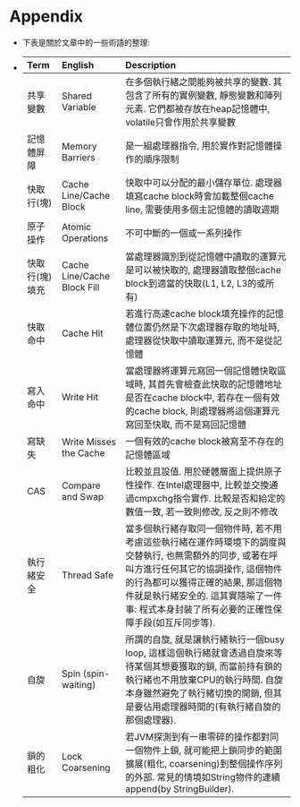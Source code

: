 # Appendix

* 下表是關於文章中的一些術語的整理:

* | Term | English | Description |
  | :--- | :--- | :--- |
  | 共享變數 | Shared Variable | 在多個執行緒之間能夠被共享的變數. 其包含了所有的實例變數, 靜態變數和陣列元素. 它們都被存放在heap記憶體中, volatile只會作用於共享變數 |
  | 記憶體屏障 | Memory Barriers | 是一組處理器指令, 用於實作對記憶體操作的順序限制 |
  | 快取行\(塊\) | Cache Line/Cache Block | 快取中可以分配的最小儲存單位. 處理器填寫cache block時會加載整個cache line, 需要使用多個主記憶體的讀取週期 |
  | 原子操作 | Atomic Operations | 不可中斷的一個或一系列操作 |
  | 快取行\(塊\)填充 | Cache Line/Cache Block Fill | 當處理器識別到從記憶體中讀取的運算元是可以被快取的, 處理器讀取整個cache block到適當的快取\(L1, L2, L3的或所有\) |
  | 快取命中 | Cache Hit | 若進行高速cache block填充操作的記憶體位置仍然是下次處理器存取的地址時, 處理器從快取中讀取運算元, 而不是從記憶體 |
  | 寫入命中 | Write Hit | 當處理器將運算元寫回一個記憶體快取區域時, 其首先會檢查此快取的記憶體地址是否在cache block中, 若存在一個有效的cache block, 則處理器將這個運算元寫回至快取, 而不是寫回記憶體 |
  | 寫缺失 | Write Misses the Cache | 一個有效的cache block被寫至不存在的記憶體區域 |
  | CAS | Compare and Swap | 比較並且設值. 用於硬體層面上提供原子性操作. 在Intel處理器中, 比較並交換通過cmpxchg指令實作. 比較是否和給定的數值一致, 若一致則修改, 反之則不修改 |
  | 執行緒安全 | Thread Safe | 當多個執行緒存取同一個物件時, 若不用考慮這些執行緒在運作時環境下的調度與交替執行, 也無需額外的同步, 或著在呼叫方進行任何其它的協調操作, 這個物件的行為都可以獲得正確的結果, 那這個物件就是執行緒安全的. 這其實隱喻了一件事: 程式本身封裝了所有必要的正確性保障手段\(如互斥同步等\). |
  | 自旋 | Spin \(spin-waiting\) | 所謂的自旋, 就是讓執行緒執行一個busy loop, 這樣這個執行緒就會透過自旋來等待某個其想要獲取的鎖, 而當前持有鎖的執行緒也不用放棄CPU的執行時間. 自旋本身雖然避免了執行緒切換的開銷, 但其是要佔用處理器時間的\(有執行緒自旋的那個處理器\). |
  | 鎖的粗化 | Lock Coarsening | 若JVM探測到有一串零碎的操作都對同一個物件上鎖, 就可能把上鎖同步的範圍擴展\(粗化, coarsening\)到整個操作序列的外部. 常見的情境如String物件的連續append\(by StringBuilder\). |



